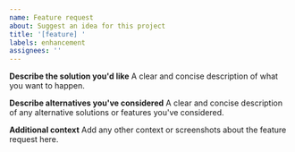 ```yaml
---
name: Feature request
about: Suggest an idea for this project
title: '[feature] '
labels: enhancement
assignees: ''
---
```


**Describe the solution you'd like**
A clear and concise description of what you want to happen.

**Describe alternatives you've considered**
A clear and concise description of any alternative solutions or features you've considered.

**Additional context**
Add any other context or screenshots about the feature request here.
